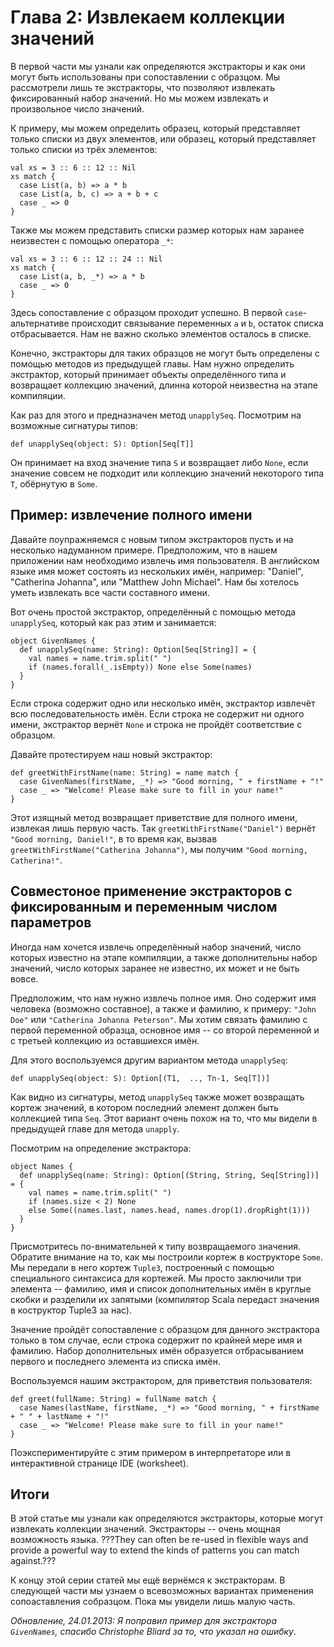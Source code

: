 
Глава 2: Извлекаем коллекции значений
=========================================

В первой части мы узнали как определяются экстракторы и как они могут быть использованы 
при сопоставлении с образцом. Мы рассмотрели лишь те экстракторы, что позволяют извлекать
фиксированный набор значений. Но мы можем извлекать и произвольное число значений.

К примеру, мы можем определить образец, который представляет только списки из двух элементов,
или образец, который представляет только списки из трёх элементов:

~~~
val xs = 3 :: 6 :: 12 :: Nil
xs match {
  case List(a, b) => a * b
  case List(a, b, c) => a + b + c
  case _ => 0
}
~~~

Также мы можем представить списки размер которых нам заранее неизвестен с помощью оператора `_*`:

~~~
val xs = 3 :: 6 :: 12 :: 24 :: Nil
xs match {
  case List(a, b, _*) => a * b
  case _ => 0
}
~~~

Здесь сопоставление с образцом проходит успешно. В первой `case`-альтернативе происходит связывание 
переменных `a` и `b`, остаток списка отбрасывается. Нам не важно сколько элементов осталось в списке.

Конечно, экстракторы для таких образцов не могут быть определены с помощью методов из предыдущей главы.
Нам нужно определить экстрактор, который принимает объекты определённого типа и возвращает 
коллекцию значений, длинна которой неизвестна на этапе компиляции.

Как раз для этого и предназначен метод `unapplySeq`. Посмотрим на возможные сигнатуры типов:

~~~
def unapplySeq(object: S): Option[Seq[T]]
~~~

Он принимает на вход значение типа `S` и возвращает либо `None`, если значение совсем не подходит
или коллекцию значений некоторого типа `T`, обёрнутую в `Some`.

Пример: извлечение полного имени
---------------------------------------------------------

Давайте поупражняемся с новым типом экстракторов пусть и на несколько надуманном примере. 
Предположим, что в нашем приложении нам необходимо извлечь имя пользователя.
В английском языке имя может состоять из нескольких имён, например:
"Daniel", "Catherina Johanna", или "Matthew John Michael". Нам бы хотелось уметь
извлекать все части составного имени.

Вот очень простой экстрактор, определённый с помощью метода `unapplySeq`, который 
как раз этим и занимается:

~~~
object GivenNames {
  def unapplySeq(name: String): Option[Seq[String]] = {
    val names = name.trim.split(" ")
    if (names.forall(_.isEmpty)) None else Some(names)
  }
}
~~~

Если строка содержит одно или несколько имён, экстрактор извлечёт всю последовательность
имён. Если строка не содержит ни одного имени, экстрактор вернёт `None` и строка не пройдёт 
соответствие с образцом.

Давайте протестируем наш новый экстрактор:

~~~
def greetWithFirstName(name: String) = name match {
  case GivenNames(firstName, _*) => "Good morning, " + firstName + "!"
  case _ => "Welcome! Please make sure to fill in your name!"
}
~~~

Этот изящный метод возвращает приветствие для полного имени, извлекая лишь первую часть.
Так `greetWithFirstName("Daniel")` вернёт `"Good morning, Daniel!"`, в то время как,
вызвав `greetWithFirstName("Catherina Johanna")`, мы получим `"Good morning, Catherina!"`.

Совместоное применение экстракторов с фиксированным и переменным числом параметров
--------------------------------------------------------------------

Иногда нам хочется извлечь определённый набор значений, число которых известно на этапе компиляции,
а также дополнительны набор значений, число которых заранее не известно, их может и не быть вовсе. 

Предположим, что нам нужно извлечь полное имя. Оно содержит имя человека (возможно составное), а 
также и фамилию, к примеру: `"John Doe"` или `"Catherina Johanna Peterson"`. Мы хотим связать 
фамилию с первой переменной образца, основное имя -- со второй переменной и с третьей 
коллекцию из оставшиехся имён. 

Для этого воспользуемся другим вариантом метода `unapplySeq`:

~~~
def unapplySeq(object: S): Option[(T1,  .., Tn-1, Seq[T])]
~~~

Как видно из сигнатуры, метод `unapplySeq` также может возвращать кортеж значений, в котором 
последний элемент должен быть коллекцией типа `Seq`. Этот вариант очень похож на то, что
мы видели в предыдущей главе для метода `unapply`.

Посмотрим на определение экстрактора:

~~~
object Names {
  def unapplySeq(name: String): Option[(String, String, Seq[String])] = {
    val names = name.trim.split(" ")
    if (names.size < 2) None
    else Some((names.last, names.head, names.drop(1).dropRight(1)))
  }
}
~~~

Присмотритесь по-внимательней к типу возвращаемого значения. Обратите внимание на то, как мы построили кортеж 
в кострукторе `Some`. Мы передали в него кортеж `Tuple3`, построенный с помощью специального синтаксиса для кортежей.
Мы просто заключили три элемента -- фамилию, имя и список дополнительных имён в круглые скобки и разделили их запятыми
(компилятор Scala передаст значения в коструктор Tuple3 за нас).

Значение пройдёт сопоставление с образцом для данного экстрактора только в том случае, если строка
содержит по крайней мере имя и фамилию. Набор дополнительных имён образуется отбрасыванием
первого и последнего элемента из списка имён.

Воспользуемся нашим экстрактором, для приветствия пользователя:

~~~
def greet(fullName: String) = fullName match {
  case Names(lastName, firstName, _*) => "Good morning, " + firstName + " " + lastName + "!"
  case _ => "Welcome! Please make sure to fill in your name!"
}
~~~

Поэкспериментируйте с этим примером в интерпретаторе или в интерактивной странице IDE (worksheet).

Итоги
---------------------------------------------

В этой статье мы узнали как определяются экстракторы, которые могут извлекать коллекции значений. 
Экстракторы -- очень мощная возможность языка. 
???They can often be re-used in flexible ways and provide a powerful way to extend the kinds of patterns you can match against.???

К концу этой серии статей мы ещё вернёмся к экстракторам. В следующей части мы узнаем о всевозможных вариантах
применения сопоаставления собразцом. Пока мы увидели лишь малую часть. 

*Обновление, 24.01.2013: Я поправил пример для экстрактора `GivenNames`, спасибо Christophe Bliard за то, что
указал на ошибку*. 
